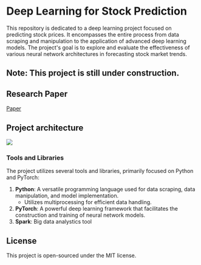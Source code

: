 # Deep Learning for Stock Prediction

This repository is dedicated to a deep learning project focused on predicting stock prices. It encompasses the entire process from data scraping and manipulation to the application of advanced deep learning models. The project's goal is to explore and evaluate the effectiveness of various neural network architectures in forecasting stock market trends.

## Note: This project is still under construction. 

## Research Paper 

[Paper](./paper.pdf)

## Project architecture

![](./readme/dl-stock.png)

### Tools and Libraries

The project utilizes several tools and libraries, primarily focused on Python and PyTorch:

1. **Python**: A versatile programming language used for data scraping, data manipulation, and model implementation.
   - Utilizes multiprocessing for efficient data handling.
2. **PyTorch**: A powerful deep learning framework that facilitates the construction and training of neural network models.
3. **Spark**: Big data analystics tool



## License

This project is open-sourced under the MIT license.
